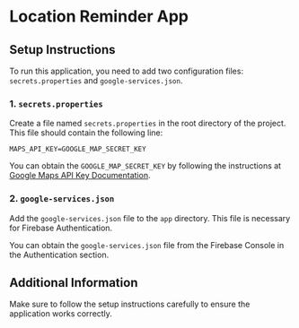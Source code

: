 # Location Reminder App

## Setup Instructions

To run this application, you need to add two configuration files: `secrets.properties` and `google-services.json`.

### 1. `secrets.properties`

Create a file named `secrets.properties` in the root directory of the project. This file should contain the following line:

`MAPS_API_KEY=GOOGLE_MAP_SECRET_KEY`

You can obtain the `GOOGLE_MAP_SECRET_KEY` by following the instructions at [Google Maps API Key Documentation](https://developers.google.com/maps/documentation/android-sdk/get-api-key).

### 2. `google-services.json`

Add the `google-services.json` file to the `app` directory. This file is necessary for Firebase Authentication.

You can obtain the `google-services.json` file from the Firebase Console in the Authentication section.

## Additional Information

Make sure to follow the setup instructions carefully to ensure the application works correctly.